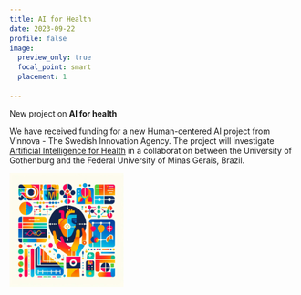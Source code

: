 ```yaml
---
title: AI for Health
date: 2023-09-22
profile: false
image:
  preview_only: true
  focal_point: smart
  placement: 1

---
```




New project on **AI for health**
<!--more-->

We have received funding for a new Human-centered AI project from Vinnova - The Swedish Innovation Agency. The project will investigate [Artificial Intelligence for Health](https://www.vinnova.se/en/p/artificial-intelligence-for-health/) in a collaboration between the University of Gothenburg and the Federal University of Minas Gerais, Brazil.

<img src="featured.jpg" width="200px">
